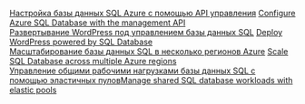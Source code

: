<span data-ttu-id="53467-101">[Настройка базы данных SQL Azure с помощью API управления][1] </span><span class="sxs-lookup"><span data-stu-id="53467-101">[Configure Azure SQL Database with the management API][1] </span></span>  
<span data-ttu-id="53467-102">[Развертывание WordPress под управлением базы данных SQL][4] </span><span class="sxs-lookup"><span data-stu-id="53467-102">[Deploy WordPress powered by SQL Database][4] </span></span>  
<span data-ttu-id="53467-103">[Масштабирование базы данных SQL в несколько регионов Azure][2] </span><span class="sxs-lookup"><span data-stu-id="53467-103">[Scale SQL Database across multiple Azure regions][2] </span></span>  
<span data-ttu-id="53467-104">[Управление общими рабочими нагрузками базы данных SQL с помощью эластичных пулов][3]</span><span class="sxs-lookup"><span data-stu-id="53467-104">[Manage shared SQL database workloads with elastic pools][3]</span></span>

[1]: https://github.com/Azure-Samples/sql-database-java-manage-db
[2]: https://github.com/Azure-Samples/sql-database-java-manage-sql-databases-across-regions
[3]: ../java-sdk-manage-sql-elastic-pools.md
[4]: https://github.com/Azure-Samples/app-service-java-manage-data-connections-for-web-apps
